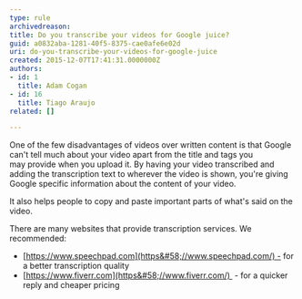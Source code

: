 ```yaml
---
type: rule
archivedreason: 
title: Do you transcribe your videos for Google juice?
guid: a0832aba-1281-40f5-8375-cae0afe6e02d
uri: do-you-transcribe-your-videos-for-google-juice
created: 2015-12-07T17:41:31.0000000Z
authors:
- id: 1
  title: Adam Cogan
- id: 16
  title: Tiago Araujo
related: []

---
```


One of the few disadvantages of videos over written content is that Google can't tell much about your video apart from the title and tags you may provide when you upload it. By having your video transcribed and adding the transcription text to wherever the video is shown, you're giving Google specific information about the content of your video.   
<!--endintro-->

It also helps people to copy and paste important parts of what's said on the video.

There are many websites that provide transcription services. We recommended:

* [https://www.speechpad.com](https&#58;//www.speechpad.com/) - for a better transcription quality
* [https://www.fiverr.com](https&#58;//www.fiverr.com/)  - for a quicker reply and cheaper pricing
